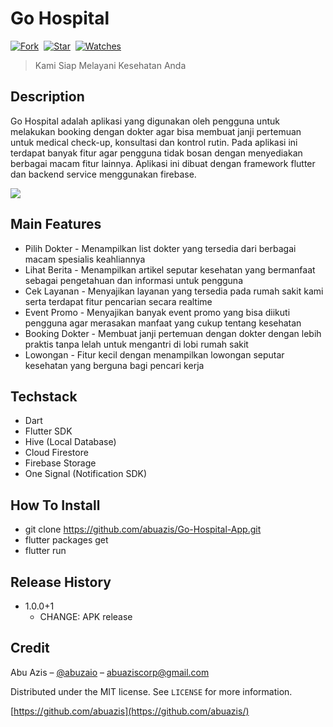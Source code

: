 # Go Hospital

[![Fork](https://img.shields.io/github/forks/abuazis/Go-Hospital-App?style=social)](https://github.com/abuazis/Go-Hospital-App/fork)&nbsp; [![Star](https://img.shields.io/github/stars/abuazis/Go-Hospital-App?style=social)](https://github.com/abuazis/Go-Hospital-App/star)&nbsp; [![Watches](https://img.shields.io/github/watchers/abuazis/Go-Hospital-App?style=social)](https://github.com/abuazis/Go-Hospital-App/)&nbsp;

> Kami Siap Melayani Kesehatan Anda

## Description

Go Hospital adalah aplikasi yang digunakan oleh pengguna untuk melakukan booking dengan dokter agar bisa membuat janji pertemuan untuk medical check-up, konsultasi dan kontrol rutin. Pada aplikasi ini terdapat banyak fitur agar pengguna tidak bosan dengan menyediakan berbagai macam fitur lainnya. Aplikasi ini dibuat dengan framework flutter dan backend service menggunakan firebase.

<p><img  src="https://i.ibb.co/Fx0Qzw4/portfolio-5.png"/></p>

## Main Features

- Pilih Dokter - Menampilkan list dokter yang tersedia dari berbagai macam spesialis keahliannya
- Lihat Berita - Menampilkan artikel seputar kesehatan yang bermanfaat sebagai pengetahuan dan informasi untuk pengguna
- Cek Layanan - Menyajikan layanan yang tersedia pada rumah sakit kami serta terdapat fitur pencarian secara realtime
- Event Promo - Menyajikan banyak event promo yang bisa diikuti pengguna agar merasakan manfaat yang cukup tentang kesehatan
- Booking Dokter - Membuat janji pertemuan dengan dokter dengan lebih praktis tanpa lelah untuk mengantri di lobi rumah sakit
- Lowongan - Fitur kecil dengan menampilkan lowongan seputar kesehatan yang berguna bagi pencari kerja

## Techstack

- Dart
- Flutter SDK
- Hive (Local Database)
- Cloud Firestore
- Firebase Storage
- One Signal (Notification SDK)

## How To Install

- git clone https://github.com/abuazis/Go-Hospital-App.git
- flutter packages get
- flutter run

## Release History

- 1.0.0+1
  - CHANGE: APK release

## Credit

Abu Azis – [@abuzaio](https://instagram.com/abuzaio) – abuaziscorp@gmail.com

Distributed under the MIT license. See `LICENSE` for more information.

[https://github.com/abuazis](https://github.com/abuazis/)
